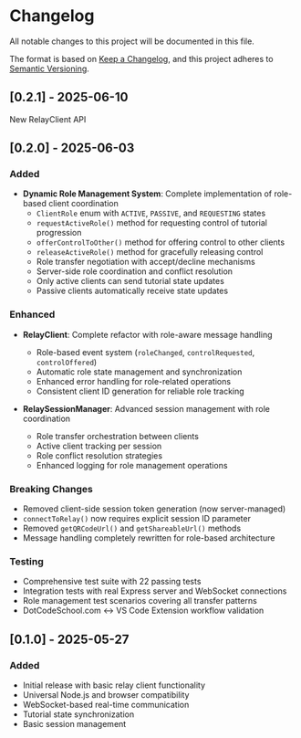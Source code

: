 # Changelog

All notable changes to this project will be documented in this file.

The format is based on [Keep a Changelog](https://keepachangelog.com/en/1.0.0/),
and this project adheres to [Semantic Versioning](https://semver.org/spec/v2.0.0.html).

## [0.2.1] - 2025-06-10
New RelayClient API

## [0.2.0] - 2025-06-03

### Added
- **Dynamic Role Management System**: Complete implementation of role-based client coordination
  - `ClientRole` enum with `ACTIVE`, `PASSIVE`, and `REQUESTING` states
  - `requestActiveRole()` method for requesting control of tutorial progression
  - `offerControlToOther()` method for offering control to other clients
  - `releaseActiveRole()` method for gracefully releasing control
  - Role transfer negotiation with accept/decline mechanisms
  - Server-side role coordination and conflict resolution
  - Only active clients can send tutorial state updates
  - Passive clients automatically receive state updates

### Enhanced
- **RelayClient**: Complete refactor with role-aware message handling
  - Role-based event system (`roleChanged`, `controlRequested`, `controlOffered`)
  - Automatic role state management and synchronization
  - Enhanced error handling for role-related operations
  - Consistent client ID generation for reliable role tracking

- **RelaySessionManager**: Advanced session management with role coordination
  - Role transfer orchestration between clients
  - Active client tracking per session
  - Role conflict resolution strategies
  - Enhanced logging for role management operations

### Breaking Changes
- Removed client-side session token generation (now server-managed)
- `connectToRelay()` now requires explicit session ID parameter
- Removed `getQRCodeUrl()` and `getShareableUrl()` methods
- Message handling completely rewritten for role-based architecture

### Testing
- Comprehensive test suite with 22 passing tests
- Integration tests with real Express server and WebSocket connections
- Role management test scenarios covering all transfer patterns
- DotCodeSchool.com ↔ VS Code Extension workflow validation

## [0.1.0] - 2025-05-27

### Added
- Initial release with basic relay client functionality
- Universal Node.js and browser compatibility
- WebSocket-based real-time communication
- Tutorial state synchronization
- Basic session management